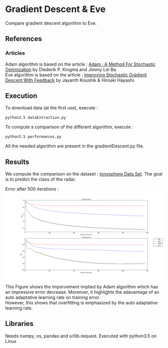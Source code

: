 # Gradient Descent & Eve
Compare gradient descent algorithm to Eve.

## References

### Articles
Adam algorithm is based on the article : [Adam : A Method For Stochastic Optimization](https://arxiv.org/pdf/1412.6980v8.pdf) by Diederik P. Kingma and Jimmy Lei Ba.  
Eve algorithm is based on the article : [Improving Stochastic Gradient Descent With Feedback](https://arxiv.org/pdf/1611.01505v2.pdf) by Jayanth Koushik & Hiroaki Hayashi.

## Execution
To download data (at the first use), execute :  
```
python3.5 dataExtraction.py
```

To compute a comparison of the different algorithm, execute :  
```
python3.5 performances.py
```

All the needed algorithm are present in the gradientDescent.py file.

## Results
We compute the comparison on the dataset : [Ionosphere Data Set](http://archive.ics.uci.edu/ml/datasets/Ionosphere). The goal is to predict the class of the radar.  

Error after 500 iterations :  
![Result](https://raw.githubusercontent.com/Jeanselme/Eve/master/Images/Results.png)

This Figure shows the imporvement implied by Adam algorithm which has an impressive error decrease. Moreover, it highlights the adavantage of an auto adaptative learning rate on training error.  
However, this shows that overfitting is emphasized by the auto adaptative learning rate.

## Libraries
Needs numpy, os, pandas and urllib.request. Executed with python3.5 on Linux
